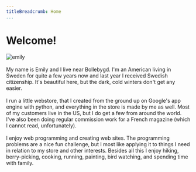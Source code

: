 ```yaml
---
titleBreadcrumb: Home
...
```

Welcome!
===============================

<div class="front-image"><img src="img/emily1.JPG" alt="emily"></div>
<br>
My name is Emily and I live near Bollebygd.  I'm an American living in Sweden for quite a few years now and last year I received Swedish citizenship.  It's beautiful here, but the dark, cold winters don't get any easier.
<br><br>
I run a little webstore, that I created from the ground up on Google's app engine with python, and everything in the store is made by me as well.  Most of my customers live in the US, but I do get a few from around the world.  I've also been doing regular commission work for a French magazine (which I cannot read, unfortunately).
<br><br>
I enjoy web programming and creating web sites.  The programming problems are a nice fun challenge, but I most like applying it to things I need in relation to my store and other interests.  Besides all this I enjoy hiking, berry-picking, cooking, running, painting, bird watching, and spending time with family.
